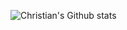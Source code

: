 ![Christian's Github stats](https://github-readme-stats.vercel.app/api?username=christiano39&hide=contribs&count_private=true&show_icons=true)
